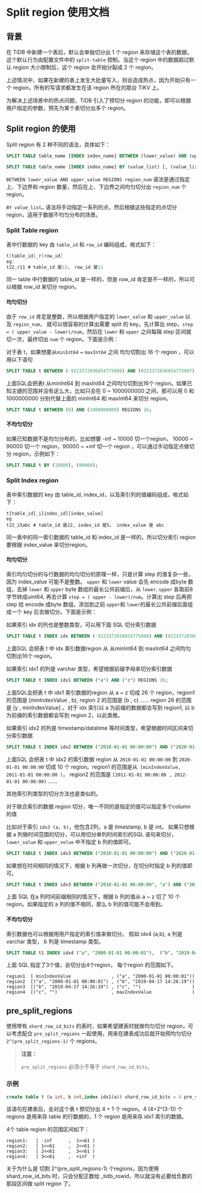 # Split region 使用文档

## 背景

在 TiDB 中新建一个表后，默认会单独切分出 1 个 region 来存储这个表的数据，这个默认行为由配置文件中的 `split-table` 控制。当这个 region 中的数据超过默认 region 大小限制后，这个 region 会开始分裂成 2 个 region。

上述情况中，如果在新建的表上发生大批量写入，则会造成热点，因为开始只有一个 region，所有的写请求都发生在该 region 所在的那台 TiKV 上。

为解决上述场景中的热点问题，TiDB 引入了预切分 region 的功能，即可以根据用户指定的参数，预先为某个表切分出多个 region。

## Split region 的使用

Split region 有 2 种不同的语法，具体如下：

```sql
SPLIT TABLE table_name [INDEX index_name] BETWEEN (lower_value) AND (upper_value) REGIONS region_num

SPLIT TABLE table_name [INDEX index_name] BY (value_list) [, (value_list)] ...
```

`BETWEEN lower_value AND upper_value REGIONS region_num` 语法是通过指定上、下边界和 region 数量，然后在上、下边界之间均匀切分出 `region_num` 个 region。

`BY value_list…` 语法将手动指定一系列的点，然后根据这些指定的点切分 region，适用于数据不均匀分布的场景。

### Split Table region

表中行数据的 key 由 `table_id` 和 `row_id` 编码组成，格式如下：

```go
t[table_id]_r[row_id]
eg:
t22_r11 # table_id 是22， row_id 是11
```

同一 table 中行数据的 table_id 是一样的，但是 row_id 肯定是不一样的，所以可以根据 row_id 来切分 region。

#### 均匀切分

由于 `row_id` 肯定是整数，所以根据用户指定的 `lower_value` 和 `upper_value` 以及 `region_num`， 就可以很容易的计算出需要 split 的 key。先计算出 step，`step = ( upper_value - lower)/num`，然后在 `lower` 和 `upper` 之间每隔 step 区间就切一次，最终切出 `num` 个 region。下面是示例：

对于表 t，如果想要从`minInt64` ~ `maxInt64` 之间 均匀切割出 16 个 region ，可以用以下语句

```sql
SPLIT TABLE t BETWEEN (-9223372036854775808) AND (9223372036854775807) REGIONS 16;
```

上面SQL会把表t 从minInt64 到 maxInt64 之间均匀切割出16个 region。如果已知主键的范围并没有这么大，比如只会在 0 ~ 1000000000 之间，那可以用 0 和 1000000000 分别代替上面的 minInt64 和 maxInt64 来切分 region。

```sql
SPLIT TABLE t BETWEEN (0) AND (1000000000) REGIONS 16;
```

#### 不均匀切分

如果已知数据不是均匀分布的，比如想要 -inf ~ 10000 切一个region， 10000 ~ 90000 切一个 region，90000 ~ +inf 切一个 region ，可以通过手动指定点做切分 region，示例如下：

```sql
SPLIT TABLE t BY (10000), (90000);
```

### Split Index region

表中索引数据的 key 由 table_id, index_id，以及索引列的值编码组成，格式如下：

```
t[table_id]_i[index_id][index_value]
eg
t22_i5abc # table_id 是22, index_id 是5， index_value 是 abc 
```

同一表中的同一索引数据的 table_id 和 index_id 是一样的，所以切分索引 region 要根据 index_value 来切分region。

#### 均匀切分

索引均匀切分的与行数据的均匀切分的原理一样，只是计算 step 的值复杂一些，因为 index_value 可能不是整数。 `upper` 和 `lower` value 会先 encode 成byte 数组，去掉 `lower` 和 `upper` byte 数组的最长公共前缀后，从 `lower`, `upper` 各取前8字节转成uint64, 再去计算 `step = ( upper - lower)/num`。计算出 step 后再把 step 给 encode 成byte 数组，添加到之前 `upper`和 `lower`的最长公共前缀后面组成一个 key 后去做切分。下面是示例：

如果索引 idx 的列也是整数类型，可以用下面 SQL 切分索引数据

```sql
SPLIT TABLE t INDEX idx BETWEEN (-9223372036854775808) AND (9223372036854775807) REGIONS 16;
```

上面SQL 会把表 t 中 idx 索引数据region 从 从minInt64 到 maxInt64 之间均匀切割出16个 region。

如果索引 idx1 的列是 varchar 类型，希望根据前缀字母来切分索引数据

```sql
SPLIT TABLE t INDEX idx1 BETWEEN ("a") AND ("z") REGIONS 26;
```

上面SQL会把表 t 中 idx1 索引数据的region 从 a ~ z 切成 26 个 region，region1 的范围是 [minIndexValue , b), region 2 的范围是 [b , c) ...... region 26 的范围是 [y , minIndexValue] 。对于 idx 索引以 a 为前缀的数据都会写到 region1, 以 b 为前缀的索引数据都会写到 region 2，以此类推。

如果索引 idx2 的列是 timestamp/datatime 等时间类型，希望根据时间区间来切分索引数据

```sql
SPLIT TABLE t INDEX idx2 BETWEEN ("2010-01-01 00:00:00") AND ("2020-01-01 00:00:00") REGIONS 10;

```

上面SQL 会把表 t 中 idx2 的索引数据 region 从 `2010-01-01 00:00:00` 到  `2020-01-01 00:00:00` 切成 10 个 region。region1 的范围是从` [minIndexValue,  2011-01-01 00:00:00 )`， region2 的范围是 `[2011-01-01 00:00:00 , 2012-01-01 00:00:00)` ......

其他索引列类型的切分方法也是类似的。

对于联合索引的数据 region 切分，唯一不同的是指定的值可以指定多个column 的值

比如对于索引 `idx3 (a, b)`，他包含2列，a 是 timestamp, b 是 int。 如果只想根据 a 列做时间范围的切分，可以用切分单列时间索引的SQL 语句来切分，`lower_value` 和 `upper_velue` 中不指定 b 列的值即可。

```sql
SPLIT TABLE t INDEX idx3 BETWEEN ("2010-01-01 00:00:00") AND ("2020-01-01 00:00:00") REGIONS 10;

```

如果想在时间相同的情况下，根据 b 列再做一次切分，在切分时指定 b 列的值即可。

```sql
SPLIT TABLE t INDEX idx3 BETWEEN ("2010-01-01 00:00:00", "a") AND ("2010-01-01 00:00:00", "z") REGIONS 10;
```

上面 SQL 在a 列时间前缀相同的情况下，根据 b 列的值从 a ~ z 切了 10 个 region。如果指定的 a 列的值不相同，那么 b 列的值可能不会用到。

#### 不均匀切分

索引数据也可以根据用用户指定的索引值来做切分。
假如 idx4 (a,b), a 列是 varchar 类型， b 列是 timestamp 类型。

```sql
SPLIT TABLE t1 INDEX idx4 ("a", "2000-01-01 00:00:01"),  ("b", "2019-04-17 14:26:19"),  ("c", "");  

```

上面 SQL 指定了3个值，会切分出4个region， 每个region 的范围如下。

```
region1  [ minIndexValue               , ("a", "2000-01-01 00:00:01"))
region2  [("a", "2000-01-01 00:00:01") , ("b", "2019-04-17 14:26:19"))
region3  [("b", "2019-04-17 14:26:19") , ("c", "")                   )
region4  [("c", "")                    , maxIndexValue               )
```

## pre_split_regions

使用带有 `shard_row_id_bits` 的表时，如果希望建表时就做均匀切分 region，可以考虑配合 `pre_split_regions` 一起使用，用来在建表成功后就开始预均匀切分 `2^(pre_split_regions-1)` 个 regions。

> **注意：**
>
> `pre_split_regions` 必须小于等于 `shard_row_id_bits`。

### 示例

```sql
create table t (a int, b int,index idx1(a)) shard_row_id_bits = 4 pre_split_regions=3;

```

该语句在建表后，会对这个表 t 预切分出 4 + 1 个 region。4 (4=2^(3-1)) 个 regions 是用来存 table 的行数据的，1 个 region 是用来存 idx1 索引的数据。

4个 table region 的范围区间如下：
```
region1:   [ -inf      ,  1<<61 )  
region2:   [ 1<<61     ,  2<<61 )
region3:   [ 2<<61     ,  3<<61 )
region4:   [ 3<<61     ,  +inf  )
```

关于为什么是 切割 2^(pre_split_regions-1) 个regions，因为使用 shard_row_id_bits 时，只会分配正数给 _tidb_rowid，所以就没有必要给负数的那段区间做 split region 了。
